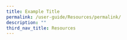 ```yaml
---
title: Example Title
permalink: /user-guide/Resources/permalink/
description: ""
third_nav_title: Resources
---
```

